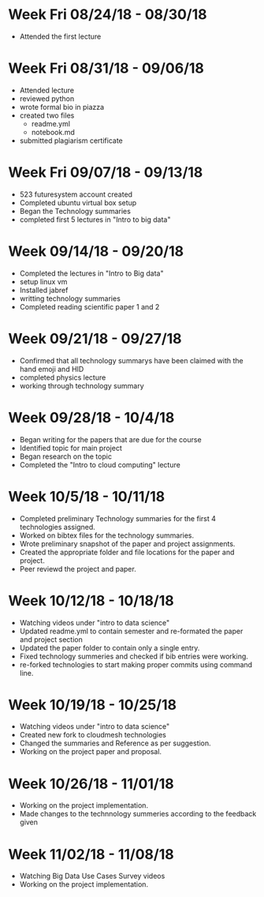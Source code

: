 

# Week Fri 08/24/18 - 08/30/18

* Attended the first lecture

# Week Fri 08/31/18 - 09/06/18

* Attended lecture
* reviewed python
* wrote formal bio in piazza
* created two files
  *  readme.yml
  *  notebook.md
* submitted plagiarism certificate

# Week Fri 09/07/18 - 09/13/18

* 523 futuresystem account created
* Completed ubuntu virtual box setup
* Began the Technology summaries
* completed first 5 lectures in "Intro to big data" 

# Week 09/14/18 - 09/20/18

* Completed the lectures in "Intro to Big data" 
* setup linux vm
* Installed jabref
* writting technology summaries
* Completed reading scientific paper 1 and 2

# Week 09/21/18 - 09/27/18

* Confirmed that all technology summarys have been claimed with the hand emoji and HID
* completed physics lecture
* working through technology summary

# Week 09/28/18 - 10/4/18
* Began writing for the papers that are due for the course
* Identified topic for main project 
* Began research on the topic
* Completed the "Intro to cloud computing" lecture

# Week 10/5/18 - 10/11/18
* Completed preliminary Technology summaries for the first 4 technologies assigned.
* Worked on bibtex files for the technology summaries.
* Wrote preliminary snapshot of the paper and project assignments.
* Created the appropriate folder and file locations for the paper and project.
* Peer reviewd the project and paper.

# Week 10/12/18 - 10/18/18
* Watching videos under "intro to data science"
* Updated readme.yml to contain semester and re-formated the paper and project section
* Updated the paper folder to contain only a single entry.
* Fixed technology summeries and checked if bib entries were working.
* re-forked technologies to start making proper commits using command line.

# Week 10/19/18 - 10/25/18
* Watching videos under "intro to data science"
* Created new fork to cloudmesh technologies
* Changed the summaries and Reference as per suggestion.
* Working on the project paper and proposal.

# Week 10/26/18 - 11/01/18

* Working on the project implementation.
* Made changes to the technnology summeries according to the feedback given

# Week 11/02/18 - 11/08/18

* Watching Big Data Use Cases Survey videos
* Working on the project implementation.
